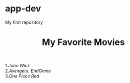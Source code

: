 # app-dev
My first repository
<html>
  <head>
<title> My first Repository </title>
<H1><b><center>My Favorite Movies</b></center></H1><br>
  </head>
  <body>

1.<i>John Wick</i><br>
2.<i>Avengers: EndGame</i><br>
3.<i>One Piece Red</i><br>

  </body>

  </HTML>

